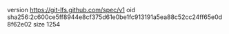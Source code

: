 version https://git-lfs.github.com/spec/v1
oid sha256:2c600ce5ff8944e8cf375d61e0be1fc913191a5ea88c52cc24ff65e0d8f62e02
size 1254
